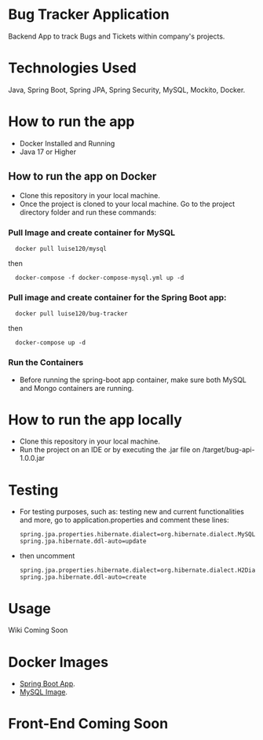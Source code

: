 # Bug Tracker Application
Backend App to track Bugs and Tickets within company's projects.

# Technologies Used
Java, Spring Boot, Spring JPA, Spring Security, MySQL, Mockito, Docker.

# How to run the app
- Docker Installed and Running
- Java 17 or Higher

## How to run the app on Docker
- Clone this repository in your local machine.
- Once the project is cloned to your local machine. Go to the project directory folder and run these commands:
 
### Pull Image and create container for MySQL
```
  docker pull luise120/mysql
```
then
```
  docker-compose -f docker-compose-mysql.yml up -d
```

### Pull image and create container for the Spring Boot app:
```
  docker pull luise120/bug-tracker
```
then
```
  docker-compose up -d
```

### Run the Containers
- Before running the spring-boot app container, make sure both MySQL and Mongo containers are running.

# How to run the app locally
- Clone this repository in your local machine.
- Run the project on an IDE or by executing the .jar file on /target/bug-api-1.0.0.jar

# Testing
- For testing purposes, such as: testing new and current functionalities and more, go to application.properties and comment these lines:
  ```
  spring.jpa.properties.hibernate.dialect=org.hibernate.dialect.MySQL8Dialect
  spring.jpa.hibernate.ddl-auto=update
  ```
- then uncomment
  ```
  spring.jpa.properties.hibernate.dialect=org.hibernate.dialect.H2Dialect
  spring.jpa.hibernate.ddl-auto=create
  ```
  

# Usage
  Wiki Coming Soon

# Docker Images
- [Spring Boot App](https://hub.docker.com/r/luise120/bug-tracker).
- [MySQL Image](https://hub.docker.com/r/luise120/mysql).


# Front-End Coming Soon
